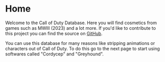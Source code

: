 # Home

Welcome to the Call of Duty Database. Here you will find cosmetics from games such as MWIII (2023) and a lot more. If you'd like to contribute to this project you can find the source on [GitHub][def].

[def]: https://github.com/PYSX-Physix/CoDDB

You can use this database for many reasons like stripping animations or characters out of Call of Duty. To do this go to the next page to start using softwares called "Cordycep" and "Greyhound".